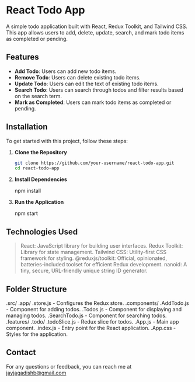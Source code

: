 # React Todo App

A simple todo application built with React, Redux Toolkit, and Tailwind CSS. This app allows users to add, delete, update, search, and mark todo items as completed or pending.

## Features

- **Add Todo**: Users can add new todo items.
- **Remove Todo**: Users can delete existing todo items.
- **Update Todo**: Users can edit the text of existing todo items.
- **Search Todo**: Users can search through todos and filter results based on the search term.
- **Mark as Completed**: Users can mark todo items as completed or pending.

## Installation

To get started with this project, follow these steps:

1. **Clone the Repository**

   ```bash
   git clone https://github.com/your-username/react-todo-app.git
   cd react-todo-app
   
2. **Install Dependencies**

   npm install

3. **Run the Application**

   npm start


## Technologies Used
>React: JavaScript library for building user interfaces.
>Redux Toolkit: Library for state management.
>Tailwind CSS: Utility-first CSS framework for styling.
>@reduxjs/toolkit: Official, opinionated, batteries-included toolset for efficient Redux development.
>nanoid: A tiny, secure, URL-friendly unique string ID generator.

## Folder Structure
.src/
 .app/
  .store.js - Configures the Redux store.
 .components/
  .AddTodo.js - Component for adding todos.
  .Todos.js - Component for displaying and managing todos.
  .SearchTodo.js - Component for searching todos.
 .features/
  .todo/
   .todoSlice.js - Redux slice for todos.
 .App.js - Main app component.
 .index.js - Entry point for the React application.
 .App.css - Styles for the application.

## Contact
For any questions or feedback, you can reach me at jayjagadishb@gmail.com
